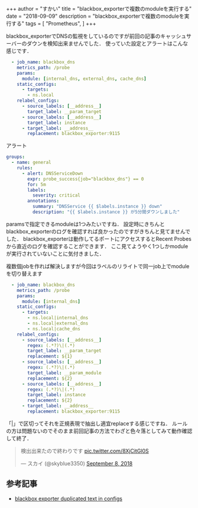 +++
author = "すかい"
title = "blackbox_exporterで複数のmoduleを実行する"
date = "2018-09-09"
description = "blackbox_exporterで複数のmoduleを実行する"
tags = [
    "Prometheus",
]
+++

blackbox_exporterでDNSの監視をしているのですが前回の記事のキャッシュサーバーのダウンを検知出来ませんでした．
使っていた設定とアラートはこんな感じです．

```yaml
  - job_name: blackbox_dns
    metrics_path: /probe
    params:
      module: [internal_dns, external_dns, cache_dns]
    static_configs:
      - targets:
        - ns.local
    relabel_configs:
      - source_labels: [__address__]
        target_label: __param_target
      - source_labels: [__address__]
        target_label: instance
      - target_label: __address__
        replacement: blackbox_exporter:9115
```

アラート

```yaml
groups:
  - name: general
    rules:
      - alert: DNSServiceDown
        expr: probe_success{job="blackbox_dns"} == 0
        for: 5m
        labels:
          severity: critical
        annotations:
          summary: "DNSService {{ $labels.instance }} down"
          description: "{{ $labels.instance }} が5分間ダウンしました"
```

paramsで指定できるmoduleは1つみたいですね．
設定時にきちんとblackbox_exporterのログを確認すれば良かったのですがきちんと見てませんでした．
blackbox_exporterは動作してるポートにアクセスするとRecent Probesから直近のログを確認することができます．
ここ見てようやく1つしかmoduleが実行されていないことに気付きました．

複数個jobを作れば解決しますが今回はラベルのリライトで同一job上でmoduleを切り替えます

```yaml
  - job_name: blackbox_dns
    metrics_path: /probe
    params:
      module: [internal_dns]
    static_configs:
      - targets:
        - ns.local|internal_dns
        - ns.local|external_dns
        - ns.local|cache_dns
    relabel_configs:
      - source_labels: [__address__]
        regex: (.*?)\|(.*)
        target_label: __param_target
        replacement: ${1}
      - source_labels: [__address__]
        regex: (.*?)\|(.*)
        target_label: __param_module
        replacement: ${2}
      - source_labels: [__address__]
        regex: (.*?)\|(.*)
        target_label: instance
        replacement: ${2}
      - target_label: __address__
        replacement: blackbox_exporter:9115
```

「|」で区切ってそれを正規表現で抽出し適宜replaceする感じですね．
ルールの方は問題ないのでそのまま前回記事の方法でわざと色々落としてみて動作確認して終了．

<blockquote class="twitter-tweet"><p lang="ja" dir="ltr">検出出来たので終わりです <a href="https://t.co/8XjCitGl0S">pic.twitter.com/8XjCitGl0S</a></p>&mdash; スカイ (@skyblue3350) <a href="https://twitter.com/skyblue3350/status/1038528349994274816?ref_src=twsrc%5Etfw">September 8, 2018</a></blockquote> <script async src="https://platform.twitter.com/widgets.js" charset="utf-8"></script>

## 参考記事

- [blackbox exporter duplicated text in configs](https://groups.google.com/forum/#!topic/prometheus-developers/k7OA6-DoPzo)
